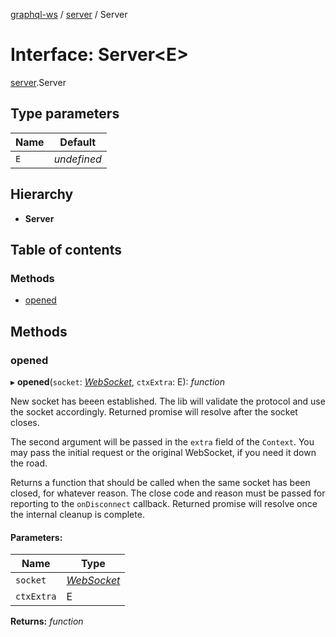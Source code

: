 [graphql-ws](../README.md) / [server](../modules/server.md) / Server

# Interface: Server<E\>

[server](../modules/server.md).Server

## Type parameters

Name | Default |
------ | ------ |
`E` | *undefined* |

## Hierarchy

* **Server**

## Table of contents

### Methods

- [opened](server.server-1.md#opened)

## Methods

### opened

▸ **opened**(`socket`: [*WebSocket*](server.websocket.md), `ctxExtra`: E): *function*

New socket has beeen established. The lib will validate
the protocol and use the socket accordingly. Returned promise
will resolve after the socket closes.

The second argument will be passed in the `extra` field
of the `Context`. You may pass the initial request or the
original WebSocket, if you need it down the road.

Returns a function that should be called when the same socket
has been closed, for whatever reason. The close code and reason
must be passed for reporting to the `onDisconnect` callback. Returned
promise will resolve once the internal cleanup is complete.

#### Parameters:

Name | Type |
------ | ------ |
`socket` | [*WebSocket*](server.websocket.md) |
`ctxExtra` | E |

**Returns:** *function*
